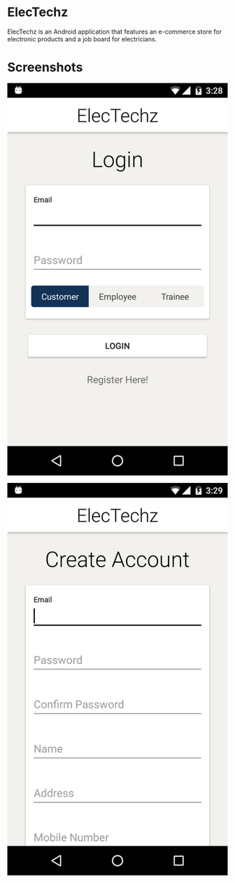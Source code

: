 # ElecTechz

ElecTechz is an Android application that features an e-commerce store for electronic products and a job board for electricians.

# Screenshots

![Login](https://raw.githubusercontent.com/TomatoApps/ElecTechz/master/screenshots/0_misc/1_login.png)

![Register](https://raw.githubusercontent.com/TomatoApps/ElecTechz/master/screenshots/0_misc/2_regiater_a.png)
